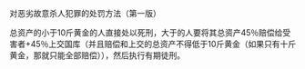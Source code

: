对恶劣故意杀人犯罪的处罚方法（第一版）

总资产的小于10斤黄金的人直接处以死刑，大于的人要将其总资产45％赔偿给受害者+45％上交国库（并且赔偿和上交的总资产不得低于10斤黄金（如果只有十斤黄金，那就只能全部赔偿）），然后执行有期徒刑。